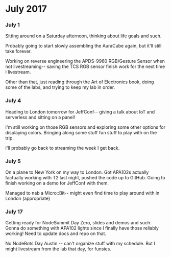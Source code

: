 # July 2017

### July 1

Sitting around on a Saturday afternoon, thinking about life goals and such.

Probably going to start slowly assembling the AuraCube again, but it'll still take forever.

Working on reverse engineering the APDS-9960 RGB/Gesture Sensor when not livestreaming-- saving the TCS RGB sensor finish work for the next time I livestream.

Other than that, just reading through the Art of Electronics book, doing some of the labs, and trying to keep my lab in order.

### July 4

Heading to London tomorrow for JeffConf-- giving a talk about IoT and serverless and sitting on a panel!

I'm still working on those RGB sensors and exploring some other options for displaying colors. Bringing along some stuff fun stuff to play with on the trip.

I'll probably go back to streaming the week I get back.

### July 5

On a plane to New York on my way to London. Got APA102s actually factually working with T2 last night, pushed the code up to GitHub. Going to finish working on a demo for JeffConf with them.

Managed to nab a Micro::Bit-- might even find time to play around with in London \(appropriate\)

### July 17

Getting ready for NodeSummit Day Zero, slides and demos and such. Gonna do something with APA102 lights since I finally have those reliably working! Need to update docs and repo on that.

No NodeBots Day Austin -- can't organize stuff with my schedule. But I might livestream from the lab that day, for funsies.





